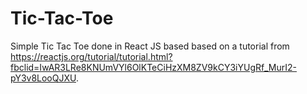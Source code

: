 # Tic-Tac-Toe
Simple Tic Tac Toe done in React JS based based on a tutorial from https://reactjs.org/tutorial/tutorial.html?fbclid=IwAR3LRe8KNUmVYl6OlKTeCiHzXM8ZV9kCY3iYUgRf_MurI2-pY3v8LooQJXU.
